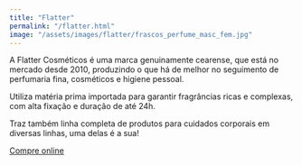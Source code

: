 ```yaml
---
title: "Flatter"
permalink: "/flatter.html"
image: "/assets/images/flatter/frascos_perfume_masc_fem.jpg"
---
```

A Flatter Cosméticos é uma marca genuinamente cearense, que está no mercado desde 2010, produzindo o que há de melhor no seguimento de perfumaria fina, cosméticos e higiene pessoal. 

Utiliza matéria prima importada para garantir fragrâncias ricas e complexas, com alta fixação e duração de até 24h.

Traz também linha completa de produtos para cuidados corporais em diversas linhas, uma delas é a sua!

[Compre online](https://loja.infinitepay.io/flatterce)